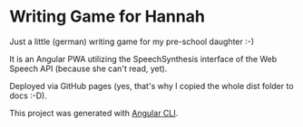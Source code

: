 # Writing Game for Hannah

Just a little (german) writing game for my pre-school daughter :-)

It is an Angular PWA utilizing the SpeechSynthesis interface of the Web Speech API (because she can't read, yet). 

Deployed via GitHub pages (yes, that's why I copied the whole dist folder to docs :-D).

This project was generated with [Angular CLI](https://github.com/angular/angular-cli).
